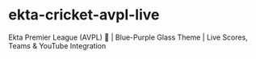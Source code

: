 # ekta-cricket-avpl-live
Ekta Premier League (AVPL) 🏏 | Blue-Purple Glass Theme | Live Scores, Teams &amp; YouTube Integration
